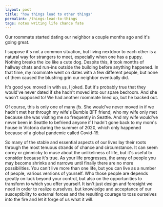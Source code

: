 ```yaml
---
layout: post
title: "how things lead to other things"
permalink: /things-lead-to-things
tags: notes writing life chance fate
---
```


Our roommate started dating our neighbor a couple months ago and it's going great.
<!--more-->
I suppose it's not a common situation, but living nextdoor to each other is a natural way for strangers to meet, especially when one has a puppy.
Nothing breaks the ice like a cute dog.
Despite this, it took months of hallway chats and run-ins outside the building before anything happened.
In that time, my roommate went on dates with a few different people, but none of them caused the blushing grin our neighbor eventually did.

It's good you moved in with us, I joked.
But it's probably true that they would've never dated if she hadn't moved into our spare bedroom.
And she wasn't supposed to!
We had another roommate lined up, but he backed out.

Of course, this is only one of many _ifs_.
She would've never moved in if we hadn't met her through my wife's Bumble BFF friend, who my wife only met because she was visiting me so frequently in Seattle.
And my wife would've never been in Seattle to befriend anyone if I hadn't gone back to my mom's house in Victoria during the summer of 2020, which only happened because of a global pandemic called Covid-19.

So many of the stable and essential aspects of our lives lay their roots through the most tenuous strands of chance and circumstance.
It can seem corny or gimmicky to muse about the unlikeliness of life, but it's useful to consider because it's true.
As your life progresses, the array of people you may become shrinks and narrows until finally there are no more possibilities.
You can't live more than one life, but you can live as a number of people, various versions of yourself.
Who those people are depends greatly on luck beyond your control, but also on the opportunities to transform to which you offer yourself.
It isn't just design and foresight we need in order to realize ourselves, but knowledge and acceptance of our susceptibility to external forces and the resulting courage to toss ourselves into the fire and let it forge of us what it will.
